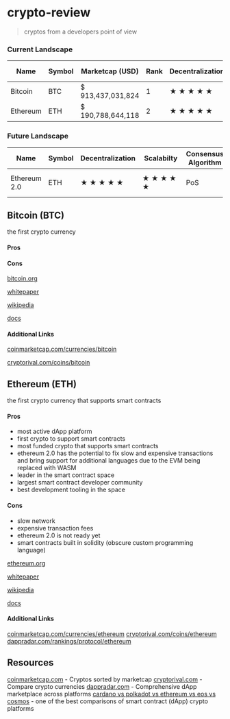 # crypto-review

> cryptos from a developers point of view

### Current Landscape

| Name     | Symbol | Marketcap (USD)   | Rank | Decentralization | &nbsp;Scalabilty&nbsp; | Consensus Algorithm | Developer &nbsp;Community&nbsp; | Turing Complete | Smart Assets | Smart Contracts | dApps | Virtual Machine | Contract Language |
| -------- | ------ | ----------------- | ---- | ---------------- | ---------------------- | ------------------- | ------------------------------- | --------------- | ------------ | --------------- | ----- | --------------- | ----------------- |
| Bitcoin  | BTC    | $ 913,437,031,824 |    1 | ★ ★ ★ ★ ★        | ★ ★ ★ ★                | PoW                 | ★ ★ ★ ★ ★                       | No              | No           | No              | N/A   | N/A             | N/A               |
| Ethereum | ETH    | $ 190,788,644,118 |    2 | ★ ★ ★ ★ ★        | ★ ★                    | PoW                 | ★ ★ ★ ★ ★                       | Yes             | Yes          | Yes             | 2190  | EVM             | Solidity          |

### Future Landscape

| Name         | Symbol | Decentralization | &nbsp;Scalabilty&nbsp; | Consensus Algorithm | Developer &nbsp;Community&nbsp; | Turing Complete | Smart Assets | Smart Contracts | dApps | Virtual Machine | Contract Language          |
| ------------ | ------ | ---------------- | ---------------------- | ------------------- | ------------------------------- | --------------- | ------------ | --------------- | ----- | --------------- | -------------------------- |
| Ethereum 2.0 | ETH    | ★ ★ ★ ★ ★        | ★ ★ ★ ★ ★              | PoS                 | ★ ★ ★ ★ ★                       | Yes             | Yes          | Yes             | 0     | WASM            | Theoretically Any Language |

## Bitcoin (BTC)

the first crypto currency

#### Pros

#### Cons

[bitcoin.org](https://bitcoin.org)

[whitepaper](https://bitcoin.org/bitcoin.pdf)

[wikipedia](https://en.wikipedia.org/wiki/Bitcoin)

[docs](https://developer.bitcoin.org)

#### Additional Links

[coinmarketcap.com/currencies/bitcoin](https://coinmarketcap.com/currencies/bitcoin)

[cryptorival.com/coins/bitcoin](https://cryptorival.com/coins/bitcoin)

## Ethereum (ETH)

the first crypto currency that supports smart contracts

<script type="text/javascript" src="https://ssl.gstatic.com/trends_nrtr/2431_RC04/embed_loader.js"></script> <script type="text/javascript"> trends.embed.renderExploreWidget("TIMESERIES", {"comparisonItem":[{"keyword":"bitcoin","geo":"US","time":"2020-03-07 2021-03-07"},{"keyword":"ethereum","geo":"US","time":"2020-03-07 2021-03-07"}],"category":0,"property":""}, {"exploreQuery":"geo=US&q=bitcoin,ethereum&date=today 12-m,today 12-m","guestPath":"https://trends.google.com:443/trends/embed/"}); </script>

#### Pros

- most active dApp platform
- first crypto to support smart contracts
- most funded crypto that supports smart contracts
- ethereum 2.0 has the potential to fix slow and expensive transactions and bring support for additional languages due to the EVM being replaced with WASM
- leader in the smart contract space
- largest smart contract developer community
- best development tooling in the space

#### Cons

- slow network
- expensive transaction fees
- ethereum 2.0 is not ready yet
- smart contracts built in solidity (obscure custom programming language)

[ethereum.org](https://ethereum.org)

[whitepaper](https://ethereum.org/en/whitepaper)

[wikipedia](https://en.wikipedia.org/wiki/Ethereum)

[docs](https://ethereum.org/en/developers)

#### Additional Links

[coinmarketcap.com/currencies/ethereum](https://coinmarketcap.com/currencies/ethereum)
[cryptorival.com/coins/ethereum](https://cryptorival.com/coins/ethereum)
[dappradar.com/rankings/protocol/ethereum](https://dappradar.com/rankings/protocol/ethereum)

## Resources

[coinmarketcap.com](https://coinmarketcap.com) - Cryptos sorted by marketcap
[cryptorival.com](https://cryptorival.com) - Compare crypto currencies
[dappradar.com](https://dappradar.com) - Comprehensive dApp marketplace across platforms
[cardano vs polkadot vs ethereum vs eos vs cosmos](https://www.reddit.com/r/eos/comments/lemel2/cardano_vs_polkadot_vs_ethereum_vs_eos_vs_cosmos) - one of the best comparisons of smart contract (dApp) crypto platforms
